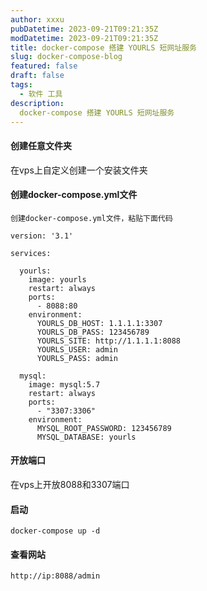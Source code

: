 ```yaml
---
author: xxxu
pubDatetime: 2023-09-21T09:21:35Z
modDatetime: 2023-09-21T09:21:35Z
title: docker-compose 搭建 YOURLS 短网址服务
slug: docker-compose-blog
featured: false
draft: false
tags:
  - 软件 工具
description:
  docker-compose 搭建 YOURLS 短网址服务
---
```

#### **创建任意文件夹**

在vps上自定义创建一个安装文件夹

#### **创建docker-compose.yml文件**

```
创建docker-compose.yml文件，粘贴下面代码
```

```
version: '3.1'

services:

  yourls:
    image: yourls
    restart: always
    ports:
      - 8088:80
    environment:
      YOURLS_DB_HOST: 1.1.1.1:3307
      YOURLS_DB_PASS: 123456789
      YOURLS_SITE: http://1.1.1.1:8088
      YOURLS_USER: admin
      YOURLS_PASS: admin

  mysql:
    image: mysql:5.7
    restart: always
    ports:
      - "3307:3306"
    environment:
      MYSQL_ROOT_PASSWORD: 123456789
      MYSQL_DATABASE: yourls
```

#### **开放端口**

在vps上开放8088和3307端口

#### **启动**

```
docker-compose up -d
```

#### **查看网站**

```
http://ip:8088/admin
```
